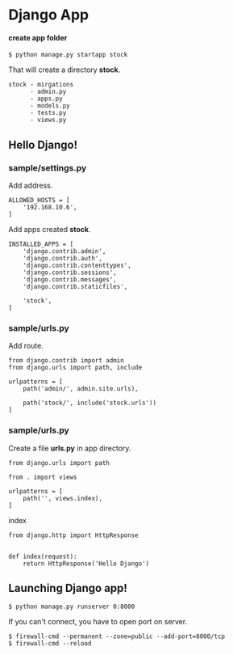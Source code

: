 # Django App 

#### create app folder
```
$ python manage.py startapp stock
```
That will create a directory **stock**.
```
stock - mirgations 
      - admin.py
      - apps.py
      - models.py
      - tests.py
      - views.py
```

## Hello Django!
###  sample/settings.py
Add address.
```
ALLOWED_HOSTS = [
    '192.168.10.6',
]
```

Add apps created **stock**.
```
INSTALLED_APPS = [
    'django.contrib.admin',
    'django.contrib.auth',
    'django.contrib.contenttypes',
    'django.contrib.sessions',
    'django.contrib.messages',
    'django.contrib.staticfiles',

    'stock',
]
```

### sample/urls.py
Add route.
```
from django.contrib import admin
from django.urls import path, include

urlpatterns = [
    path('admin/', admin.site.urls),

    path('stock/', include('stock.urls'))
]
```

### sample/urls.py
Create a file **urls.py** in app directory.
```
from django.urls import path

from . import views

urlpatterns = [
    path('', views.index),
]
```
index
```
from django.http import HttpResponse


def index(request):
    return HttpResponse('Hello Django')
```

## Launching Django app!
```
$ python manage.py runserver 0:8000
```
If you can't connect, you have to open port on server.
```
$ firewall-cmd --permanent --zone=public --add-port=8000/tcp
$ firewall-cmd --reload
```